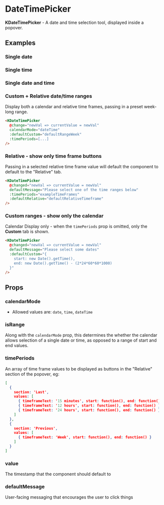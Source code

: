 # DateTimePicker

<div v-if="hasMounted">

**KDateTimePicker** - A date and time selection tool, displayed inside a popover.

## Examples

### Single date

<KCard>
  <template v-slot:body>
    <KDateTimePicker
      @changed="newVal => currentValue1 = newVal"
      defaultMessage="Please select a date"
      calendarMode="date"
      :isRange="false"
    />
    <div class="mt-6">Emitted value: <pre>{{ JSON.stringify(currentValue1) }}</pre></div>
  </template>
</KCard>

### Single time

<KCard>
  <template v-slot:body>
    <KDateTimePicker
      @changed="newVal => currentValue1 = newVal"
      defaultMessage="Please select a time"
      calendarMode="time"
      :isRange="false"
    />
    <div class="mt-6">Emitted value: <pre>{{ JSON.stringify(currentValue1) }}</pre></div>
  </template>
</KCard>

### Single date and time

<KCard>
  <template v-slot:body>
    <KDateTimePicker
      @changed="newVal => currentValue1 = newVal"
      defaultMessage="Please select a time"
      calendarMode="dateTime"
      :isRange="false"
    />
    <div class="mt-6">Emitted value: <pre>{{ JSON.stringify(currentValue1) }}</pre></div>
  </template>
</KCard>

### Custom + Relative date/time ranges

Display both a calendar and relative time frames, passing in a preset week-long range.

<KCard>
  <template v-slot:body>
    <KDateTimePicker
      @changed="newVal => currentValue1 = newVal"
      defaultMessage="Please select a time range"
      calendarMode="dateTime"
      :isRange="true"
      :timePeriods="exampleTimeFrames"
      :defaultCustom="defaultRangeWeek"
      v-model="currentValue1"
    />
    <div class="mt-6">Emitted value: <pre>{{ JSON.stringify(currentValue1) }}</pre></div>
  </template>
</KCard>

```html
<KDateTimePicker 
  @change="newVal => currentValue = newVal"
  calendarMode="dateTime"
  :defaultCustom="defaultRangeWeek"
  :timePeriods=[...]
/>
```

### Relative - show only time frame buttons

Passing in a selected relative time frame value will default the component to default to the "Relative" tab.

<KCard>
  <template v-slot:body>
    <KDateTimePicker
      @changed="newVal => currentValue2 = newVal"
      defaultMessage="Please select a time range"
      :timePeriods="exampleTimeFrames"
      :defaultRelative="defaultRelativeTimeframe"
      v-model="currentValue2"
    />
    <div class="mt-6">Emitted value: <pre>{{ JSON.stringify(currentValue2) }}</pre></div>
  </template>
</KCard>

```html
<KDateTimePicker
  @changed="newVal => currentValue = newVal"
  defaultMessage="Please select one of the time ranges below"
  :timePeriods="exampleTimeFrames"
  :defaultRelative="defaultRelativeTimeframe"
/>
```

### Custom ranges - show only the calendar

Calendar Display only - when the `timePeriods` prop is omitted, only the **Custom** tab is shown.

<KCard>
  <template v-slot:body>
    <KDateTimePicker
      @changed="newVal => currentValue3 = newVal"
      defaultMessage="Please select some dates"
      calendarMode="date"
      :defaultCustom="defaultRangeTwoDay"
      v-model="currentValue3"
    />
    <div class="mt-6">Emitted value: <pre>{{ JSON.stringify(currentValue3) }}</pre></div>
  </template>
</KCard>

```html
<KDateTimePicker
  @changed="newVal => currentValue = newVal"
  defaultMessage="Please select some dates"
  :defaultCustom="{
    start: new Date().getTime(),
    end: new Date().getTime() - (2*24*60*60*1000)
  }"
/>
```

## Props

### calendarMode

- Allowed values are: `date`, `time`, `dateTime`

### isRange

Along with the `calendarMode` prop, this determines the whether the calendar allows selection of a single date or time, as opposed to a range of start and end values.

### timePeriods

An array of time frame values to be displayed as buttons in the "Relative" section of the popover, eg:

```json
[
  {
    section: 'Last',
    values: [
      { timeframeText: '15 minutes', start: function(), end: function() },
      { timeframeText: '12 hours', start: function(), end: function() },
      { timeframeText: '24 hours', start: function(), end: function() }
    ]
  },
  {
    section: 'Previous',
    values: [
      { timeframeText: 'Week', start: function(), end: function() }
    ]
  }
]
```

### value

The timestamp that the component should default to

### defaultMessage

User-facing messaging that encourages the user to click things

</div>

<script>
import { TimePeriods, TimeframeKeys } from '../../docs/.vuepress/utils/KDatePickerMockData'

const exampleTimeFrames = [
  {
    section: 'Last',
    values: [
      TimePeriods.get(TimeframeKeys.FIFTEEN_MIN),
      TimePeriods.get(TimeframeKeys.ONE_HOUR),
      TimePeriods.get(TimeframeKeys.THREE_HOUR),
      TimePeriods.get(TimeframeKeys.SIX_HOUR),
      TimePeriods.get(TimeframeKeys.TWELVE_HOUR),
      TimePeriods.get(TimeframeKeys.ONE_DAY),
      TimePeriods.get(TimeframeKeys.SEVEN_DAY),
      TimePeriods.get(TimeframeKeys.THIRTY_DAY)
    ]
  },
  {
    section: 'Current',
    values: [
      TimePeriods.get(TimeframeKeys.CURRENT_WEEK),
      TimePeriods.get(TimeframeKeys.CURRENT_MONTH)
    ]
  },
  {
    section: 'Previous',
    values: [
      TimePeriods.get(TimeframeKeys.PREVIOUS_WEEK),
      TimePeriods.get(TimeframeKeys.PREVIOUS_MONTH)
    ]
  }
]

export default {
  data() {
    return {
      hasMounted: false,
      currentValue1: '',
      currentValue2: '',
      currentValue3: '',
      defaultRangeTwoDay: {
        start: new Date().getTime() - (2*24*60*60*1000),
        end: new Date().getTime()
      },
      defaultRangeWeek: {
        start: new Date().getTime() - (7*24*60*60*1000),
        end: new Date().getTime()
      },
      minDate: 'Tue Aug 31 2023 17:09:43 GMT-0400 (Eastern Daylight Time)',
      maxDate: 'Mon Apr 4 2021 10:09:43 GMT-0400 (Eastern Daylight Time)',
      exampleTimeFrames
    }
  },
  computed: {
    defaultRelativeTimeframe () {
      console.log(TimePeriods.get(TimeframeKeys.ONE_DAY))
      return TimePeriods.get(TimeframeKeys.ONE_DAY)
    }
  },
  mounted() {
    this.hasMounted = true
  }
}
</script>

<style lang="scss">
pre {
  white-space: pre-wrap;
}
</style>
